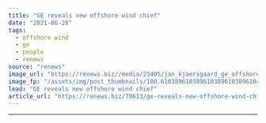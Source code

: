 ```yaml
---
title: "GE reveals new offshore wind chief"
date: "2021-06-28"
tags: 
  - offshore wind
  - ge
  - people
  - renews
source: "renews"
image_url: "https://renews.biz//media/25405/jan_kjaersgaard_ge_offshorewind_ceo_credit_ge.jpeg?mode=crop&width=770&heightratio=0.6103896103896103896103896104&slimmage=true"
image_fp: "/assets/img/post_thumbnails/100.6103896103896103896103896104&slimmage=true"
lead: "GE reveals new offshore wind chief"
article_url: "https://renews.biz/70613/ge-reveals-new-offshore-wind-chief/"
---
```


---
